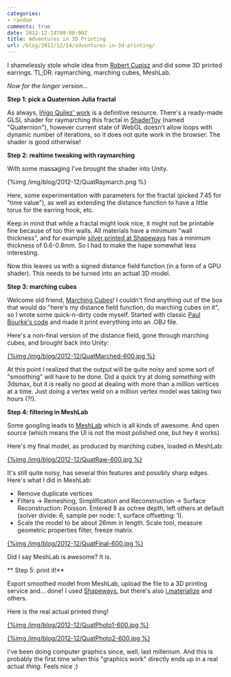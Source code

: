 ```yaml
---
categories:
- random
comments: true
date: 2012-12-14T00:00:00Z
title: Adventures in 3D Printing
url: /blog/2012/12/14/adventures-in-3d-printing/
---
```


I shamelessly stole whole idea from [Robert Cupisz](http://robert.cupisz.eu/)
and did some 3D printed earrings. TL;DR: raymarching, marching cubes, MeshLab.

*Now for the longer version...*

**Step 1: pick a Quaternion Julia fractal**

As always, [Iñigo Quilez' work](http://www.iquilezles.org/www/articles/juliasets3d/juliasets3d.htm) is a definitive
resource. There's a ready-made GLSL shader for raymarching this fractal in [ShaderToy](http://www.iquilezles.org/apps/shadertoy/) (named "Quaternion"), however current state of WebGL doesn't allow loops with dynamic number of iterations, so it does not quite work in the browser. The
shader is good otherwise!


**Step 2: realtime tweaking with raymarching**

With some massaging I've brought the shader into Unity.

{%img /img/blog/2012-12/QuatRaymarch.png %}

Here, some experimentation with parameters for the fractal (picked 7.45 for "time value"), as well as extending the distance function to have a little torus for the earring hook, etc.

Keep in mind that while a fractal might look nice, it might not be printable fine because of too thin walls. All materials have a minimum "wall thickness", and for example [silver printed at Shapeways](http://www.shapeways.com/materials/silver) has a minimum thickness of 0.6-0.8mm.
So I had to make the hape somewhat less interesting.

Now this leaves us with a signed distance field function (in a form of a GPU shader).
This needs to be turned into an actual 3D model.


**Step 3: marching cubes**

Welcome old friend,  [Marching Cubes](http://en.wikipedia.org/wiki/Marching_cubes)! I couldn't
find anything out of the box that would do "here's my distance field function, do marching cubes on it", so I wrote some quick-n-dirty code myself. Started with classic
[Paul Bourke's code](http://paulbourke.net/geometry/polygonise/) and made it print everything into an .OBJ file.

Here's a non-final version of the distance field, gone through marching cubes, and brought back into Unity:

[{%img /img/blog/2012-12/QuatMarched-600.jpg %}](/img/blog/2012-12/QuatMarched.jpg)

At this point I realized that the output will be quite noisy and some sort of "smoothing"
will have to be done. Did a quick try at doing *something* with 3dsmax, but it is really no
good at dealing with more than a million vertices at a time. Just doing a vertex weld on a million vertex model was taking two hours (?!).

**Step 4: filtering in MeshLab**

Some googling leads to [MeshLab](http://meshlab.sourceforge.net/) which is all kinds of awesome.
And open source (which means the UI is not the most polished one, but hey it works).

Here's my final model, as produced by marching cubes, loaded in MeshLab:

[{%img /img/blog/2012-12/QuatRaw-600.jpg %}](/img/blog/2012-12/QuatRaw.png)

It's still quite noisy, has several thin features and possibly sharp edges. Here's what I did in
MeshLab:

* Remove duplicate vertices
* Filters -> Remeshing, Simplification and Reconstruction -> Surface Reconstruction: Poisson. Entered 8 as octree depth, left others at default (solver divide: 6, sample per node: 1, surface offsetting: 1).
* Scale the model to be about 26mm in length. Scale tool, measure geometric properties filter, freeze matrix.

[{%img /img/blog/2012-12/QuatFinal-600.jpg %}](/img/blog/2012-12/QuatFinal.png)

Did I say MeshLab is awesome? It is.


** Step 5: print it!**

Export smoothed model from MeshLab, upload the file to a 3D printing service and... done!
I used [Shapeways](http://www.shapeways.com/creator/), but there's also [i.materialize](http://i.materialise.com/) and others.

Here is the real actual printed thing!

[{%img /img/blog/2012-12/QuatPhoto1-600.jpg %}](/img/blog/2012-12/QuatPhoto1.jpg)

[{%img /img/blog/2012-12/QuatPhoto2-600.jpg %}](/img/blog/2012-12/QuatPhoto2.jpg)


I've been doing computer graphics since, well, last millenium. And this is probably
the first time when this "graphics work" directly ends up in a real actual *thing*.
Feels nice ;)

